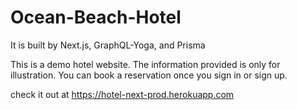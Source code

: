 # Ocean-Beach-Hotel

It is built by Next.js, GraphQL-Yoga, and Prisma

This is a demo hotel website. The information provided is only for illustration. You can book a reservation once you sign in or sign up.


check it out at https://hotel-next-prod.herokuapp.com
